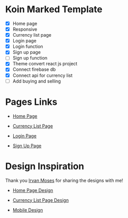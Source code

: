 # Koin Marked Template

- [x] Home page 
- [x] Responsive
- [x] Currency list page
- [x] Login page
- [x] Login function
- [x] Sign up page
- [ ] Sign up function
- [x] Theme convert react js project
- [x] Connect firebase db
- [x] Connect api for currency list
- [ ] Add buying and selling

# Pages Links

- [Home Page](https://koin-marked.herokuapp.com/)

- [Currency List Page](https://koin-marked.herokuapp.com/currency-list)

- [Login Page](https://koin-marked.herokuapp.com/login)

- [Sign Up Page](https://koin-marked.herokuapp.com/sign-up)

# Design Inspiration

Thank you [Irvan Moses](https://dribbble.com/irvan_moses) for sharing the designs with me!

- [Home Page Design](https://dribbble.com/shots/17267071/attachments/12380385?mode=media)

- [Currency List Page Design](https://dribbble.com/shots/17599501/attachments/12749365?mode=media)

- [Mobile Design](https://dribbble.com/shots/17348111-NEFA-Cryptocurrency-Exchange-Website-Mobile/attachments/12467778?mode=media)


